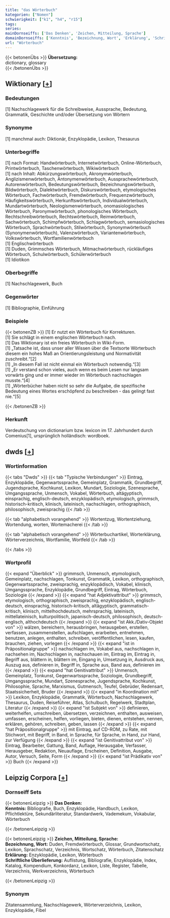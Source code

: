 ```yaml
---
title: "das Wörterbuch"
kategorien: ["Nomen"]
schwierigkeit: ["k1", "h4", "r15"]
tags:
series:
mainDornseiffs: ['Das Denken', 'Zeichen, Mitteilung, Sprache']
domainDornseiffs: ['Kenntnis', 'Bezeichnung, Wort', 'Erklärung', 'Schriftliche Überlieferung']
url: "Wörterbuch"
---
```


{{< betonenÜbs >}}
**Übersetzung:**  
dictionary, glossary  
{{< /betonenÜbs >}}

## Wiktionary [[+](https://de.wiktionary.org/wiki/Wörterbuch)]

### Bedeutungen
[1] Nachschlagewerk für die Schreibweise, Aussprache, Bedeutung, Grammatik, Geschichte und/oder Übersetzung von Wörtern  

### Synonyme
[1] manchmal auch: Diktionär, Enzyklopädie, Lexikon, Thesaurus  

### Unterbegriffe
[1] nach Format: Handwörterbuch, Internetwörterbuch, Online-Wörterbuch, Printwörterbuch, Taschenwörterbuch, Wikiwörterbuch  
[1] nach Inhalt: Abkürzungswörterbuch, Akronymwörterbuch, Anglizismenwörterbuch, Antonymenwörterbuch, Aussprachewörterbuch, Autorenwörterbuch, Bedeutungswörterbuch, Bezeichnungswörterbuch, Bildwörterbuch, Dialektwörterbuch, Diskurswörterbuch, etymologisches Wörterbuch, Fachwörterbuch, Fremdwörterbuch, Frequenzwörterbuch, Häufigkeitswörterbuch, Herkunftswörterbuch, Individualwörterbuch, Mundartwörterbuch, Neologismenwörterbuch, onomasiologisches Wörterbuch, Paronymwörterbuch, phonologisches Wörterbuch, Rechtschreibwörterbuch, Rechtswörterbuch, Reimwörterbuch, Sachwörterbuch, Schimpfwörterbuch, Schlagwörterbuch, semasiologisches Wörterbuch, Sprachwörterbuch, Stilwörterbuch, Synonymwörterbuch (Synonymenwörterbuch), Valenzwörterbuch, Variantenwörterbuch, Volkswörterbuch, Wortfamilienwörterbuch  
[1] Englischwörterbuch  
[1] Duden, Grimmsches Wörterbuch, Mitmachwörterbuch, rückläufiges Wörterbuch, Schulwörterbuch, Schülerwörterbuch  
[1] Idiotikon  

### Oberbegriffe
[1] Nachschlagewerk, Buch  

### Gegenwörter
[1] Bibliographie, Einführung  

### Beispiele
{{< betonenZB >}}
[1] Er nutzt ein Wörterbuch für Korrekturen.  
[1] Sie schlägt in einem englischen Wörterbuch nach.  
[1] Das Wiktionary ist ein freies Wörterbuch in Wiki-Form.  
[1] „Tatsache ist, dass unser aller Wissen über die Textsorte Wörterbuch diesem ein hohes Maß an Orientierungsleistung und Normativität zuschreibt.“[2]  
[1] „In diesem Fall ist nicht einmal ein Wörterbuch notwendig.“[3]  
[1] „Er verstand schon vieles, auch wenn es beim Lesen nur langsam vorwärts ging und er immer wieder im Wörterbuch nachschlagen musste.“[4]  
[1] „Wörterbücher haben nicht so sehr die Aufgabe, die spezifische Bedeutung eines Wortes erschöpfend zu beschreiben - das gelingt fast nie.“[5]  

{{< /betonenZB >}}
### Herkunft
Verdeutschung von dictionarium bzw. lexicon im 17. Jahrhundert durch Comenius[1], ursprünglich holländisch: wordboek.  



## dwds [[+](https://www.dwds.de/wb/Wörterbuch)]

### Wortinformation
{{< tabs "Dwds" >}}
{{< tab "Typische Verbindungen" >}}
Eintrag, Enzyklopädie, Gegenwartssprache, Gemeinplatz, Grammatik, Grundbegriff, Jugendsprache, Kochkunst, Lexikon, Mundart, Soziologie, Szenesprache, Umgangssprache, Unmensch, Vokabel, Wörterbuch, altägyptisch, einsprachig, englisch-deutsch, enzyklopädisch, etymologisch, grimmsch, historisch-kritisch, klinisch, lateinisch, nachschlagen, orthographisch, philosophisch, zweisprachig
{{< /tab >}}

{{< tab "alphabetisch vorangehend" >}}
Wortentzug, Wortentziehung, Wortendung, worten, Wortemacherei
{{< /tab >}}

{{< tab "alphabetisch vorangehend" >}}
Wörterbuchartikel, Worterklärung, Wörterverzeichnis, Wortfamilie, Wortfeld
{{< /tab >}}

{{< /tabs >}}

### Wortprofil
{{< expand "Überblick" >}} grimmsch, Unmensch, etymologisch, Gemeinplatz, nachschlagen, Tonkunst, Grammatik, Lexikon, orthographisch, Gegenwartssprache, zweisprachig, enzyklopädisch, Vokabel, klinisch, Umgangssprache, Enzyklopädie, Grundbegriff, Eintrag, Wörterbuch, Soziologie {{< /expand >}}
{{< expand "hat Adjektivattribut" >}} grimmsch, etymologisch, orthographisch, zweisprachig, enzyklopädisch, englisch-deutsch, einsprachig, historisch-kritisch, altägyptisch, grammatisch-kritisch, klinisch, mittelhochdeutsch, mehrsprachig, lateinisch, mittellateinisch, kulturpolitisch, japanisch-deutsch, philosophisch, deutsch-englisch, althochdeutsch {{< /expand >}}
{{< expand "ist Akk./Dativ-Objekt von" >}} wälzen, bereichern, herausbringen, herausgeben, erstellen, verfassen, zusammenstellen, aufschlagen, erarbeiten, entnehmen, benutzen, anlegen, enthalten, schreiben, veröffentlichen, lesen, kaufen, brauchen, ziehen, vorlegen {{< /expand >}}
{{< expand "ist in Präpositionalgruppe" >}} nachschlagen im, Vokabel aus, nachschlagen in, nachsehen im, Nachschlagen in, nachschauen im, Eintrag im, Eintrag in, Begriff aus, blättern in, blättern im, Eingang in, Umsetzung in, Ausdruck aus, Auszug aus, definieren in, Begriff in, Sprache aus, Band aus, definieren im {{< /expand >}}
{{< expand "hat Genitivattribut" >}} Unmensch, Gemeinplatz, Tonkunst, Gegenwartssprache, Soziologie, Grundbegriff, Umgangssprache, Mundart, Szenesprache, Jugendsprache, Kochkunst, Philosophie, Sprache, Marxismus, Gutmensch, Teufel, Gebrüder, Redensart, Staatssicherheit, Bruder {{< /expand >}}
{{< expand "in Koordination mit" >}} Lexikon, Enzyklopädie, Grammatik, Wörterbuch, Nachschlagewerk, Thesaurus, Duden, Reiseführer, Atlas, Schulbuch, Regelwerk, Stadtplan, Literatur {{< /expand >}}
{{< expand "ist Subjekt von" >}} definieren, weiterhelfen, umschreiben, übersetzen, verzeichnen, enthalten, ausweisen, umfassen, erscheinen, helfen, vorliegen, bieten, dienen, entstehen, nennen, erklären, gehören, schreiben, geben, lassen {{< /expand >}}
{{< expand "hat Präpositionalgruppe" >}} mit Eintrag, auf CD-ROM, zu Rate, mit Stichwort, mit Begriff, in Band, in Sprache, für Sprache, in Hand, zur Hand, zur Verfügung {{< /expand >}}
{{< expand "ist Genitivattribut von" >}} Eintrag, Bearbeiter, Gattung, Band, Auflage, Herausgabe, Verfasser, Herausgeber, Redaktion, Neuauflage, Erscheinen, Definition, Ausgabe, Autor, Versuch, Seite, Form {{< /expand >}}
{{< expand "ist Prädikativ von" >}} Buch {{< /expand >}}

## Leipzig Corpora [[+](https://corpora.uni-leipzig.de/en/res?word=Wörterbuch&corpusId=deu_newscrawl-public_2018)]

### Dornseiff Sets
{{< betonenLeipzig >}}
**Das Denken:**  
**Kenntnis:** Bibliografie, Buch, Enzyklopädie, Handbuch, Lexikon, Pflichtlektüre, Sekundärliteratur, Standardwerk, Vademekum, Vokabular, Wörterbuch  

{{< /betonenLeipzig >}}


{{< betonenLeipzig >}}
**Zeichen, Mitteilung, Sprache:**  
**Bezeichnung, Wort:** Duden, Fremdwörterbuch, Glossar, Grundwortschatz, Lexikon, Sprachschatz, Verzeichnis, Wortschatz, Wörterbuch, Zitatenschatz  
**Erklärung:** Enzyklopädie, Lexikon, Wörterbuch  
**Schriftliche Überlieferung:** Auflistung, Bibliografie, Enzyklopädie, Index, Katalog, Kompendium, Konkordanz, Lexikon, Liste, Register, Tabelle, Verzeichnis, Werkverzeichnis, Wörterbuch  

{{< /betonenLeipzig >}}

### Synonym
Zitatensammlung, Nachschlagewerk, Wörterverzeichnis, Lexikon, Enzyklopädie, Fibel

